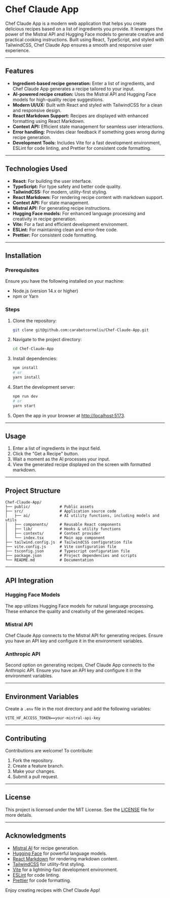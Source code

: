 # Chef Claude App

Chef Claude App is a modern web application that helps you create delicious recipes based on a list of ingredients you provide. It leverages the power of the Mistral API and Hugging Face models to generate creative and practical cooking instructions. Built using React, TypeScript, and styled with TailwindCSS, Chef Claude App ensures a smooth and responsive user experience.

---

## Features

- **Ingredient-based recipe generation:** Enter a list of ingredients, and Chef Claude App generates a recipe tailored to your input.
- **AI-powered recipe creation:** Uses the Mistral API and Hugging Face models for high-quality recipe suggestions.
- **Modern UI/UX:** Built with React and styled with TailwindCSS for a clean and responsive design.
- **React Markdown Support:** Recipes are displayed with enhanced formatting using React Markdown.
- **Context API:** Efficient state management for seamless user interactions.
- **Error handling:** Provides clear feedback if something goes wrong during recipe generation.
- **Development Tools:** Includes Vite for a fast development environment, ESLint for code linting, and Prettier for consistent code formatting.

---

## Technologies Used

- **React:** For building the user interface.
- **TypeScript:** For type safety and better code quality.
- **TailwindCSS:** For modern, utility-first styling.
- **React Markdown:** For rendering recipe content with markdown support.
- **Context API:** For state management.
- **Mistral API:** For generating recipe instructions.
- **Hugging Face models:** For enhanced language processing and creativity in recipe generation.
- **Vite:** For a fast and efficient development environment.
- **ESLint:** For maintaining clean and error-free code.
- **Prettier:** For consistent code formatting.

---

## Installation

### Prerequisites

Ensure you have the following installed on your machine:

- Node.js (version 14.x or higher)
- npm or Yarn

### Steps

1. Clone the repository:

   ```bash
   git clone git@github.com:carabetcorneliu/Chef-Claude-App.git
   ```

2. Navigate to the project directory:

   ```bash
   cd Chef-Claude-App
   ```

3. Install dependencies:

   ```bash
   npm install
   # or
   yarn install
   ```

4. Start the development server:

   ```bash
   npm run dev
   # or
   yarn start
   ```

5. Open the app in your browser at [http://localhost:5173](http://localhost:5173).

---

## Usage

1. Enter a list of ingredients in the input field.
2. Click the "Get a Recipe" button.
3. Wait a moment as the AI processes your input.
4. View the generated recipe displayed on the screen with formatted markdown.

---

## Project Structure

```
Chef-Claude-App/
├── public/             # Public assets
├── src/                # Application source code
│   ├── ai/             # AI utility functions, including models and utils
│   ├── components/     # Reusable React components
│   ├── lib/            # Hooks & utility functions
│   ├── contexts/       # Context provider
│   └── index.tsx       # Main app component
├── tailwind.config.js  # TailwindCSS configuration file
├── vite.config.js      # Vite configuration file
├── tsconfig.json       # Typescript configuration file
├── package.json        # Project dependencies and scripts
└── README.md           # Documentation
```

---

## API Integration

### Hugging Face Models

The app utilizes Hugging Face models for natural language processing. These enhance the quality and creativity of the generated recipes.

### Mistral API

Chef Claude App connects to the Mistral API for generating recipes. Ensure you have an API key and configure it in the environment variables.

### Anthropic API

Second option on generating recipes, Chef Claude App connects to the Anthropic API. Ensure you have an API key and configure it in the environment variables.

---

## Environment Variables

Create a `.env` file in the root directory and add the following variables:

```env
VITE_HF_ACCESS_TOKEN==your-mistral-api-key
```

---

## Contributing

Contributions are welcome! To contribute:

1. Fork the repository.
2. Create a feature branch.
3. Make your changes.
4. Submit a pull request.

---

## License

This project is licensed under the MIT License. See the [LICENSE](LICENSE) file for more details.

---

## Acknowledgments

- [Mistral AI](https://mistral.ai) for recipe generation.
- [Hugging Face](https://huggingface.co) for powerful language models.
- [React Markdown](https://github.com/remarkjs/react-markdown) for rendering markdown content.
- [TailwindCSS](https://tailwindcss.com) for utility-first styling.
- [Vite](https://vitejs.dev) for a lightning-fast development environment.
- [ESLint](https://eslint.org) for code linting.
- [Prettier](https://prettier.io) for code formatting.

Enjoy creating recipes with Chef Claude App!
